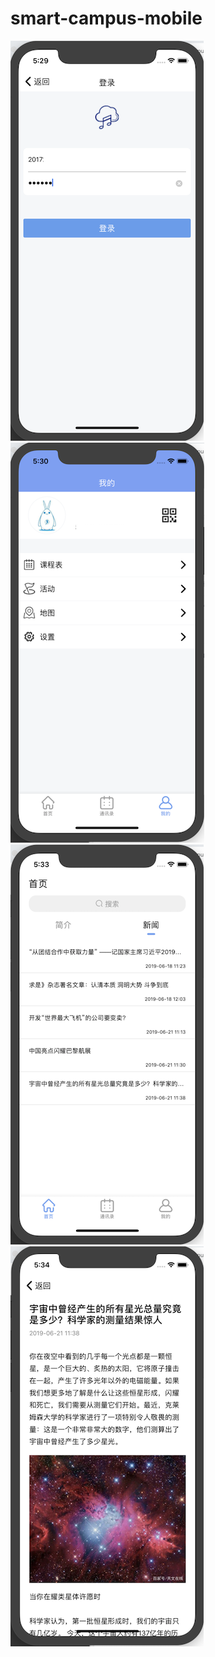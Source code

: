 # smart-campus-mobile
![](https://github.com/ruoshy/Image/blob/master/smart%20campus/14.png)
![](https://github.com/ruoshy/Image/blob/master/smart%20campus/15.png)
![](https://github.com/ruoshy/Image/blob/master/smart%20campus/16.png)
![](https://github.com/ruoshy/Image/blob/master/smart%20campus/17.png)

